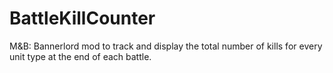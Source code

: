 # BattleKillCounter
M&amp;B: Bannerlord mod to track and display the total number of kills for every unit type at the end of each battle.
